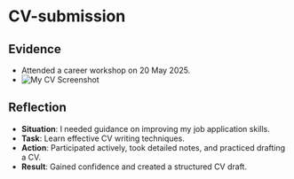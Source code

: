 # CV-submission

## Evidence
- Attended a career workshop on 20 May 2025.
- ![My CV Screenshot](C:\Users\W7130828\Pictures\DigitalPortfolio_screenshots\CV_Submission.png)

## Reflection 
- **Situation**: I needed guidance on improving my job application skills.
- **Task**: Learn effective CV writing techniques.
- **Action**: Participated actively, took detailed notes, and practiced drafting a CV.
- **Result**: Gained confidence and created a structured CV draft.

